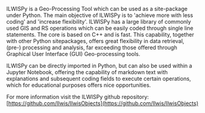 ILWISPy is a Geo-Processing Tool which can be used as a site-package under Python. The main objective of ILWISPy is to 'achieve more with less coding' and 'increase flexibility'. ILWISPy has a large library of commonly used GIS and RS operations which can be easily coded through single line statements. The core is based on C++ and is fast. This capability, together with other Python sitepackages, offers great flexibility in data retrieval, (pre-) processing and analysis, far exceeding those offered through Graphical User Interface (GUI) Geo-processing tools.

ILWISPy can be directly imported in Python, but can also be used within a Jupyter Notebook, offering the capability of markdown text with explanations and subsequent coding fields to execute certain operations, which for educational purposes offers nice opportunities.

For more information visit the ILWISPy github repository:
[https://github.com/Ilwis/IlwisObjects](https://github.com/Ilwis/IlwisObjects)


